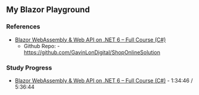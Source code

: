## My Blazor Playground

### References
* [Blazor WebAssembly & Web API on .NET 6 – Full Course (C#)](https://www.youtube.com/watch?v=sHuuo9L3e5c)
    * Github Repo: - https://github.com/GavinLonDigital/ShopOnlineSolution

### Study Progress

* [Blazor WebAssembly & Web API on .NET 6 – Full Course (C#)](https://www.youtube.com/watch?v=sHuuo9L3e5c) - 1:34:46 / 5:36:44